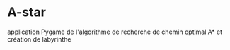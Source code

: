 # A-star
application Pygame de l'algorithme de recherche de chemin optimal A* et création de labyrinthe

